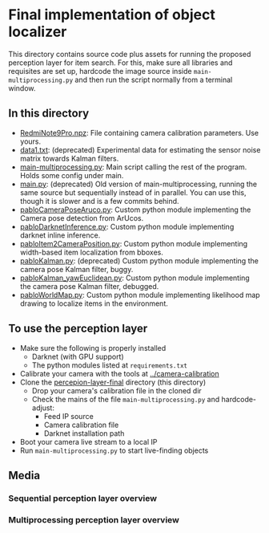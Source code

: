# Final implementation of object localizer
This directory contains source code plus assets for running the proposed perception layer for item search.
For this, make sure all libraries and requisites are set up, hardcode the image source inside `main-multiprocessing.py` and then run the script normally from a terminal window.

## In this directory
- [RedmiNote9Pro.npz][]: File containing camera calibration parameters. Use yours.
- [data1.txt][]: (deprecated) Experimental data for estimating the sensor noise matrix towards Kalman filters.
- [main-multiprocessing.py][]: Main script calling the rest of the program. Holds some config under main.
- [main.py][]: (deprecated) Old version of main-multiprocessing, running the same source but sequentially instead of in parallel. You can use this, though it is slower and is a few commits behind.
- [pabloCameraPoseAruco.py][]: Custom python module implementing the Camera pose detection from ArUcos.
- [pabloDarknetInference.py][]: Custom python module implementing darknet inline inference.
- [pabloItem2CameraPosition.py][]: Custom python module implementing width-based item localization from bboxes. 
- [pabloKalman.py][]: (deprecated) Custom python module implementing the camera pose Kalman filter, buggy.
- [pabloKalman_yawEuclidean.py][]: Custom python module implementing the camera pose Kalman filter, debugged.
- [pabloWorldMap.py][]: Custom python module implementing likelihood map drawing to localize items in the environment.

[RedmiNote9Pro.npz]: https://github.com/solder-fumes-asthma/sub-t/blob/master/deploy-remote/perception-layer-final/RedmiNote9Pro.npz
[data1.txt]: https://github.com/solder-fumes-asthma/sub-t/blob/master/deploy-remote/perception-layer-final/data1.txt
[main-multiprocessing.py]: https://github.com/solder-fumes-asthma/sub-t/blob/master/deploy-remote/perception-layer-final/main-multiprocessing.py
[main.py]: https://github.com/solder-fumes-asthma/sub-t/blob/master/deploy-remote/perception-layer-final/main.py
[pabloCameraPoseAruco.py]: https://github.com/solder-fumes-asthma/sub-t/blob/master/deploy-remote/perception-layer-final/pabloCameraPoseAruco.py
[pabloDarknetInference.py]: https://github.com/solder-fumes-asthma/sub-t/blob/master/deploy-remote/perception-layer-final/pabloDarknetInference.py
[pabloItem2CameraPosition.py]: https://github.com/solder-fumes-asthma/sub-t/blob/master/deploy-remote/perception-layer-final/pabloItem2CameraPosition.py
[pabloKalman.py]: https://github.com/solder-fumes-asthma/sub-t/blob/master/deploy-remote/perception-layer-final/pabloKalman.py
[pabloKalman_yawEuclidean.py]: https://github.com/solder-fumes-asthma/sub-t/blob/master/deploy-remote/perception-layer-final/pabloKalman_yawEuclidean.py
[pabloWorldMap.py]: https://github.com/solder-fumes-asthma/sub-t/blob/master/deploy-remote/perception-layer-final/pabloWorldMap.py


## To use the perception layer

- Make sure the following is properly installed
  - Darknet (with GPU support)
  - The python modules listed at `requirements.txt`
- Calibrate your camera with the tools at [../camera-calibration](https://github.com/solder-fumes-asthma/sub-t/tree/master/deploy-remote/camera-calibration)
- Clone the [percepion-layer-final](https://github.com/solder-fumes-asthma/sub-t/tree/master/deploy-remote/perception-layer-final) directory (this directory)
  - Drop your camera's calibration file in the cloned dir
  - Check the mains of the file `main-multiprocessing.py` and hardcode-adjust:
    - Feed IP source
    - Camera calibration file
    - Darknet installation path
- Boot your camera live stream to a local IP
- Run `main-multiprocessing.py` to start live-finding objects


## Media

### Sequential perception layer overview

### Multiprocessing perception layer overview



